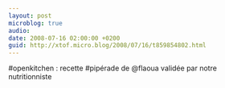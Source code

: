 ```yaml
---
layout: post
microblog: true
audio: 
date: 2008-07-16 02:00:00 +0200
guid: http://xtof.micro.blog/2008/07/16/t859854802.html
---
```

#openkitchen : recette #pipérade de @flaoua validée par notre nutritionniste
